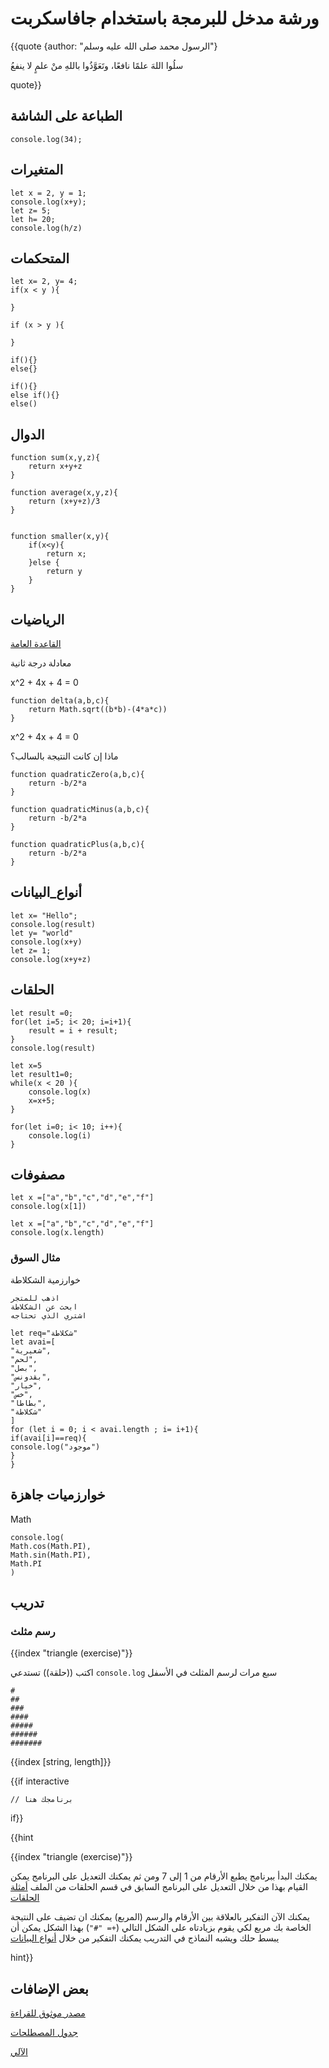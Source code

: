 
# ورشة مدخل للبرمجة باستخدام جافاسكربت

{{quote {author: "الرسول محمد صلى الله عليه وسلم"}

سلُوا اللهَ علمًا نافعًا، وتَعَوَّذُوا باللهِ منْ علمٍ لا ينفعُ

quote}}

## الطباعة على الشاشة

```
console.log(34);
```

## المتغيرات


```
let x = 2, y = 1;
console.log(x+y);
let z= 5;
let h= 20;
console.log(h/z)
```

## المتحكمات

```
let x= 2, y= 4;
if(x < y ){

}

if (x > y ){

}
```

```
if(){}
else{}
```

```
if(){}
else if(){}
else()
```

## الدوال

```
function sum(x,y,z){
    return x+y+z 
}

function average(x,y,z){
    return (x+y+z)/3
}


function smaller(x,y){
    if(x<y){
        return x;
    }else {
        return y
    }
}
```
## الرياضيات 

[القاعدة العامة](../extras/index.html)

معادلة درجة ثانية

x^2 + 4x + 4 = 0  

```
function delta(a,b,c){
    return Math.sqrt((b*b)-(4*a*c))
}
```
x^2 + 4x + 4 = 0 

ماذا إن كانت النتيجة بالسالب؟
```
function quadraticZero(a,b,c){
    return -b/2*a
}

function quadraticMinus(a,b,c){
    return -b/2*a
}

function quadraticPlus(a,b,c){
    return -b/2*a
}
```
## أنواع_البيانات

```
let x= "Hello";
console.log(result)
let y= "world"
console.log(x+y)
let z= 1;
console.log(x+y+z)
```

## الحلقات

```
let result =0;
for(let i=5; i< 20; i=i+1){
    result = i + result;
}
console.log(result)

let x=5
let result1=0;
while(x < 20 ){
    console.log(x)
    x=x+5;
}

for(let i=0; i< 10; i++){
    console.log(i)
}
```

## مصفوفات

```
let x =["a","b","c","d","e","f"]
console.log(x[1])
```
```
let x =["a","b","c","d","e","f"]
console.log(x.length)
```

### مثال السوق 
خوارزمية الشكلاطة
```{lang: "java"}
اذهب للمتجر
ابحث عن الشكلاطة 
اشتري الذي تحتاجه 
```

```
let req="شكلاطة"
let avai=[
"شعيرية",
"لحم",
"بصل",
"بقدونس",
"خيار",
"خس",
"بطاطا",
"شكلاطة"
]
for (let i = 0; i < avai.length ; i= i+1){
if(avai[i]==req){
console.log("موجود")
}
}

```

## خوارزميات جاهزة
Math 

```
console.log(
Math.cos(Math.PI),
Math.sin(Math.PI),
Math.PI
)
```

## تدريب
### رسم مثلث

{{index "triangle (exercise)"}}

اكتب ((حلقة)) تستدعي
`console.log`
سبع مرات لرسم المثلث في الأسفل


```{lang: null}
#
##
###
####
#####
######
#######
```

{{index [string, length]}}


{{if interactive



```
// برنامجك هنا
```
if}}

{{hint

{{index "triangle (exercise)"}}

يمكنك البدأ ببرنامج يطبع الأرقام من 1 إلى 7 ومن ثم يمكنك التعديل على البرنامج
يمكن القيام بهذا من خلال التعديل على البرنامج السابق في قسم الحلقات من الملف
[أمثلة الحلقات](#الحلقات)

يمكنك الآن التفكير بالعلاقة بين الأرقام والرسم (المربع) يمكنك ان تضيف على النتيجة الخاصة بك 
مربع لكي يقوم بزيادتاه على الشكل التالي (`+= "#"`) بهذا الشكل يمكن أن يبسط حلك ويشبه النماذج في التدريب يمكنك التفكير من خلال  [أنواع البيانات](#أنواع_البيانات)


hint}}

## بعض الإضافات
[مصدر موثوق للقراءة](https://developer.mozilla.org/en-US/)

[جدول المصطلحات](../extras/index.html)

[الآلي](../robot/index.html)

